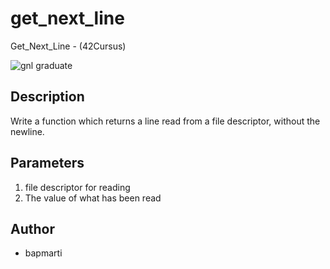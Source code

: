 # get_next_line
Get_Next_Line - (42Cursus)

![gnl graduate](https://github.com/baptistemrt/get_next_line/blob/master/gnl_grade.png?raw=true)

## Description

Write a function which returns a line read from a file descriptor, without the newline.

## Parameters

  1. file descriptor for reading
  2. The value of what has been read

## Author
  - bapmarti

